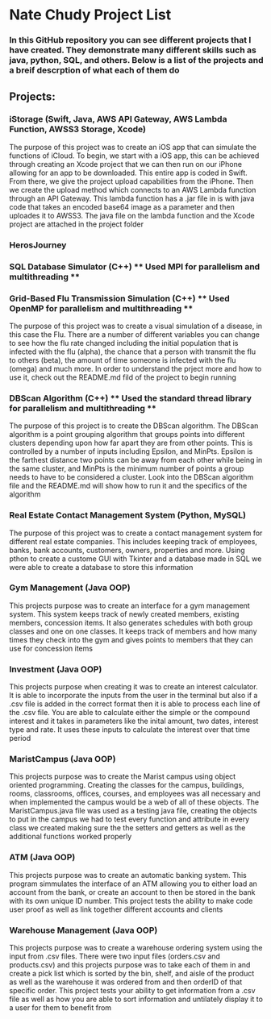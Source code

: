 # Nate Chudy Project List
### In this GitHub repository you can see different projects that I have created. They demonstrate many different skills such as java, python, SQL, and others. Below is a list of the projects and a breif descrption of what each of them do

## Projects:

### iStorage (Swift, Java, AWS API Gateway, AWS Lambda Function, AWSS3 Storage, Xcode)
The purpose of this project was to create an iOS app that can simulate the functions of iCloud. To begin, we start with a iOS app, this can be achieved through creating an Xcode project that we can then run on our iPhone allowing for an app to be downloaded. This entire app is coded in Swift. From there, we give the project upload capabilities from the iPhone. Then we create the upload method which connects to an AWS Lambda function through an API Gateway. This lambda function has a .jar file in is with java code that takes an encoded base64 image as a parameter and then uploades it to AWSS3. The java file on the lambda function and the Xcode project are attached in the project folder

### HerosJourney

### SQL Database Simulator (C++) ** Used MPI for parallelism and multithreading **

### Grid-Based Flu Transmission Simulation (C++) ** Used OpenMP for parallelism and multithreading **
The purpose of this project was to create a visual simulation of a disease, in this case the Flu. There are a number of different variables you can change to see how the flu rate changed including the initial population that is infected with the flu (alpha), the chance that a person with transmit the flu to others (beta), the amount of time someone is infected with the flu (omega) and much more. In order to understand the prject more and how to use it, check out the README.md fild of the project to begin running

### DBScan Algorithm (C++) ** Used the standard thread library for parallelism and multithreading **
The purpose of this project is to create the DBScan algorithm. The DBScan algorithm is a point grouping algorithm that groups points into different clusters depending upon how far apart they are from other points. This is controlled by a number of inputs including Epsilon, and MinPts. Epsilon is the farthest distance two points can be away from each other while being in the same cluster, and MinPts is the minimum number of points a group needs to have to be considered a cluster. Look into the DBScan algorithm file and the README.md will show how to run it and the specifics of the algorithm

### Real Estate Contact Management System (Python, MySQL)
The purpose of this project was to create a contact management system for different real estate companies. This includes keeping track of employees, banks, bank accounts, customers, owners, properties and more. Using pthon to create a custome GUI with Tkinter and a database made in SQL we were able to create a database to store this information

### Gym Management (Java OOP)
This projects purpose was to create an interface for a gym management system. This system keeps track of newly created members, existing members, concession items. It also generates schedules with both group classes and one on one classes. It keeps track of members and how many times they check into the gym and gives points to members that they can use for concession items

### Investment (Java OOP)
This projects purpose when creating it was to create an interest calculator. It is able to incorporate the inputs from the user in the terminal but also if a .csv file is added in the correct format then it is able to process each line of the .csv file. You are able to calculate either the simple or the compound interest and it takes in parameters like the inital amount, two dates, interest type and rate. It uses these inputs to calculate the interest over that time period

### MaristCampus (Java OOP)
This projects purpose was to create the Marist campus using object oriented programming. Creating the classes for the campus, buildings, rooms, classrooms, offices, courses, and employees was all necessary and when implemented the campus would be a web of all of these objects. The MaristCampus.java file was used as a testing java file, creating the objects to put in the campus we had to test every function and attribute in every class we created making sure the the setters and getters as well as the additional functions worked properly

### ATM (Java OOP)
This projects purpose was to create an automatic banking system. This program simmulates the interface of an ATM allowing you to either load an account from the bank, or create an account to then be stored in the bank with its own unique ID number. This project tests the ability to make code user proof as well as link together different accounts and clients

### Warehouse Management (Java OOP)
This projects purpose was to create a warehouse ordering system using the input from .csv files. There were two input files (orders.csv and products.csv) and this projects purpose was to take each of them in and create a pick list which is sorted by the bin, shelf, and aisle of the product as well as the warehouse it was ordered from and then orderID of that specific order. This project tests your ability to get information from a .csv file as well as how you are able to sort information and untilately display it to a user for them to benefit from
